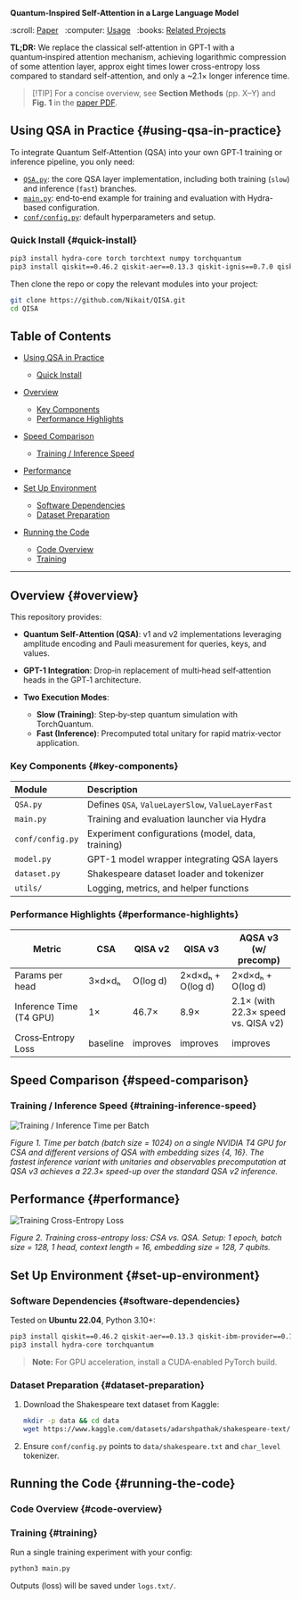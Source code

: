 **Quantum-Inspired Self-Attention in a Large Language Model<!-- omit in toc -->**

\:scroll: [Paper](https://arxiv.org/abs/your-paper-id)    \:computer: [Usage](#using-qsa-in-practice)    \:books: [Related Projects](https://github.com/Nikait/QISA)

**TL;DR:** We replace the classical self‑attention in GPT‑1 with a quantum‑inspired attention mechanism, achieving logarithmic compression of some attention layer, approx eight times lower cross-entropy loss compared to standard self-attention, and only a \~2.1× longer inference time.

> \[!TIP]
> For a concise overview, see **Section Methods** (pp. X–Y) and **Fig. 1** in the [paper PDF](https://arxiv.org/pdf/your-paper-id.pdf).

## Using QSA in Practice {#using-qsa-in-practice}

To integrate Quantum Self‑Attention (QSA) into your own GPT‑1 training or inference pipeline, you only need:

* [`QSA.py`](QSA.py): the core QSA layer implementation, including both training (`slow`) and inference (`fast`) branches.
* [`main.py`](main.py): end‑to‑end example for training and evaluation with Hydra-based configuration.
* [`conf/config.py`](conf/config.py): default hyperparameters and setup.

### Quick Install {#quick-install}

```bash
pip3 install hydra-core torch torchtext numpy torchquantum
pip3 install qiskit==0.46.2 qiskit-aer==0.13.3 qiskit-ignis==0.7.0 qiskit-terra==0.46.2
```

Then clone the repo or copy the relevant modules into your project:

```bash
git clone https://github.com/Nikait/QISA.git
cd QISA
```

## Table of Contents

* [Using QSA in Practice](#using-qsa-in-practice)

  * [Quick Install](#quick-install)
* [Overview](#overview)

  * [Key Components](#key-components)
  * [Performance Highlights](#performance-highlights)
* [Speed Comparison](#speed-comparison)

  * [Training / Inference Speed](#training-inference-speed)
* [Performance](#performance)
* [Set Up Environment](#set-up-environment)

  * [Software Dependencies](#software-dependencies)
  * [Dataset Preparation](#dataset-preparation)
* [Running the Code](#running-the-code)

  * [Code Overview](#code-overview)
  * [Training](#training)

---

## Overview {#overview}

This repository provides:

* **Quantum Self‑Attention (QSA)**: v1 and v2 implementations leveraging amplitude encoding and Pauli measurement for queries, keys, and values.
* **GPT-1 Integration**: Drop‑in replacement of multi‑head self‑attention heads in the GPT‑1 architecture.
* **Two Execution Modes**:

  * **Slow (Training)**: Step‑by‑step quantum simulation with TorchQuantum.
  * **Fast (Inference)**: Precomputed total unitary for rapid matrix‑vector application.

### Key Components {#key-components}

| Module           | Description                                       |
| :--------------- | :------------------------------------------------ |
| `QSA.py`         | Defines `QSA`, `ValueLayerSlow`, `ValueLayerFast` |
| `main.py`        | Training and evaluation launcher via Hydra        |
| `conf/config.py` | Experiment configurations (model, data, training) |
| `model.py`       | GPT-1 model wrapper integrating QSA layers        |
| `dataset.py`     | Shakespeare dataset loader and tokenizer          |
| `utils/`         | Logging, metrics, and helper functions            |

### Performance Highlights {#performance-highlights}

| Metric                  | CSA      | QISA v2  | QISA v3           | AQSA v3 (w/ precomp)                |
| ----------------------- | -------- | -------- | ----------------- | ----------------------------------- |
| Params per head         | 3×d×dₕ   | O(log d) | 2×d×dₕ + O(log d) | 2×d×dₕ + O(log d)                   |
| Inference Time (T4 GPU) | 1×       | 46.7×    | 8.9×              | 2.1× (with 22.3× speed vs. QISA v2) |
| Cross‑Entropy Loss      | baseline | improves | improves          | improves                            |

## Speed Comparison {#speed-comparison}

### Training / Inference Speed {#training-inference-speed}

![Training / Inference Time per Batch](https://github.com/user-attachments/assets/95094ce5-47b1-4366-9c2a-557fe7f2f81d)

*Figure 1. Time per batch (batch size = 1024) on a single NVIDIA T4 GPU for CSA and different versions of QSA with embedding sizes {4, 16}. The fastest inference variant with unitaries and observables precomputation at QSA v3 achieves a 22.3× speed-up over the standard QSA v2 inference.*

## Performance {#performance}

![Training Cross-Entropy Loss](https://github.com/user-attachments/assets/23dbb511-da43-4224-af58-497d3062e313)

*Figure 2. Training cross-entropy loss: CSA vs. QSA. Setup: 1 epoch, batch size = 128, 1 head, context length = 16, embedding size = 128, 7 qubits.*

## Set Up Environment {#set-up-environment}

### Software Dependencies {#software-dependencies}

Tested on **Ubuntu 22.04**, Python 3.10+:

```bash
pip3 install qiskit==0.46.2 qiskit-aer==0.13.3 qiskit-ibm-provider==0.10.0 qiskit-ibm-runtime==0.20.0 qiskit-ibmq-provider==0.19.0 qiskit-ignis==0.7.0 qiskit-terra==0.46.2
pip3 install hydra-core torchquantum
```

> **Note:** For GPU acceleration, install a CUDA‑enabled PyTorch build.

### Dataset Preparation {#dataset-preparation}

1. Download the Shakespeare text dataset from Kaggle:

   ```bash
   mkdir -p data && cd data
   wget https://www.kaggle.com/datasets/adarshpathak/shakespeare-text/download -O shakespeare.txt
   ```
2. Ensure `conf/config.py` points to `data/shakespeare.txt` and `char_level` tokenizer.

## Running the Code {#running-the-code}

### Code Overview {#code-overview}

### Training {#training}

Run a single training experiment with your config:

```bash
python3 main.py
```

Outputs (loss) will be saved under `logs.txt/`.
